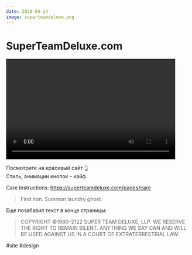 ```yaml
---
date: 2020-04-24
image: superteamdeluxe.png
---
```


# SuperTeamDeluxe.com

<video width="462" height="274" controls>
  <source src="superteamdeluxe.mp4" type="video/mp4">
</video>

Посмотрите на красивый сайт 👆  
Стиль, анимации кнопок – кайф.

Care Instructions: https://superteamdeluxe.com/pages/care

> Find iron. Summon laundry ghost.

Еще позабавил текст в конце страницы:

> COPYRIGHT ©1980–2122 SUPER TEAM DELUXE, LLP. WE RESERVE THE RIGHT TO REMAIN SILENT. ANYTHING WE SAY CAN AND WILL BE USED AGAINST US IN A COURT OF EXTRATERRESTRIAL LAW.

#site #design
